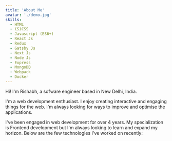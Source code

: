 ```yaml
---
title: 'About Me'
avatar: './demo.jpg'
skills: 
  - HTML
  - (S)CSS
  - Javascript (ES6+)
  - React Js
  - Redux
  - Gatsby Js
  - Next Js
  - Node Js
  - Express
  - MongoDB
  - Webpack
  - Docker
---
```


Hi! I'm Rishabh, a sofware engineer based in New Delhi, India.

I'm a web development enthusiast. I enjoy creating interactive and engaging things for the web. I'm always looking for ways to improve and optimise the applications.

I've been engaged in web development for over 4 years. My specialization is Frontend development but I'm always looking to learn and expand my horizon. Below are the few technologies I've worked on recently: 